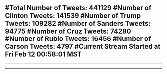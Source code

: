 #Total Number of Tweets: 441129 
#Number of Clinton Tweets: 141539
#Number of Trump Tweets: 109282
#Number of Sanders Tweets: 94775
#Number of Cruz Tweets: 74280
#Number of Rubio Tweets: 16456
#Number of Carson Tweets: 4797
#Current Stream Started at Fri Feb 12 00:58:01 MST
---
---
---
